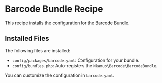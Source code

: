 # Barcode Bundle Recipe

This recipe installs the configuration for the Barcode Bundle.

## Installed Files

The following files are installed:

- `config/packages/barcode.yaml`: Configuration for your bundle.
- `config/bundles.php`: Auto-registers the `Nkamuo\Barcode\BarcodeBundle`.

You can customize the configuration in `barcode.yaml`.